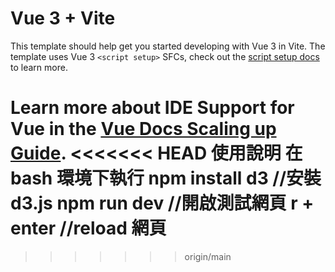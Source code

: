 # Vue 3 + Vite

This template should help get you started developing with Vue 3 in Vite. The template uses Vue 3 `<script setup>` SFCs, check out the [script setup docs](https://v3.vuejs.org/api/sfc-script-setup.html#sfc-script-setup) to learn more.

Learn more about IDE Support for Vue in the [Vue Docs Scaling up Guide](https://vuejs.org/guide/scaling-up/tooling.html#ide-support).
<<<<<<< HEAD
使用說明 在 bash 環境下執行
npm install d3 //安裝 d3.js
npm run dev //開啟測試網頁
r + enter //reload 網頁
=======

> > > > > > > origin/main
